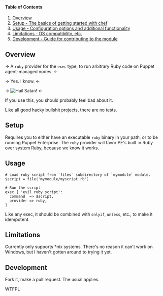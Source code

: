 #### Table of Contents

1. [Overview](#overview)
1. [Setup - The basics of getting started with chef](#setup)
1. [Usage - Configuration options and additional functionality](#usage)
1. [Limitations - OS compatibility, etc.](#limitations)
1. [Development - Guide for contributing to the module](#development)

## Overview

-> A `ruby` provider for the `exec` type, to run arbitrary Ruby code on Puppet agent-managed nodes. <-

-> Yes. I know. <-

-> ![Hail Satan!](https://encyclopediasatanica.files.wordpress.com/2013/08/baphometpentagram.jpg) <-

If you use this, you should probably feel bad about it.

Like all good hacky bullshit projects, there are no tests.

## Setup 

Requires you to either have an executable `ruby` binary in your path, or to be running Puppet Enterprise. The `ruby` provider will favor PE's built in Ruby over system Ruby, because we know it works.


## Usage

```puppet
# Load ruby script from `files` subdirectory of `mymodule` module.
$script = file('mymodule/myscript.rb') 

# Run the script
exec { 'evil ruby script':
  command  => $script,
  provider => ruby,
}
```

Like any exec, it should be combined with `onlyif`, `unless`, etc., to make it idempotent.

## Limitations

Currently only supports \*nix systems. There's no reason it can't work on Windows, but I haven't gotten around to trying it yet.

## Development

Fork it, make a pull request. The usual applies.

<a href="http://www.wtfpl.net/"><img src="http://www.wtfpl.net/wp-content/uploads/2012/12/wtfpl-badge-4.png" width="80" height="15" alt="WTFPL" /></a>
